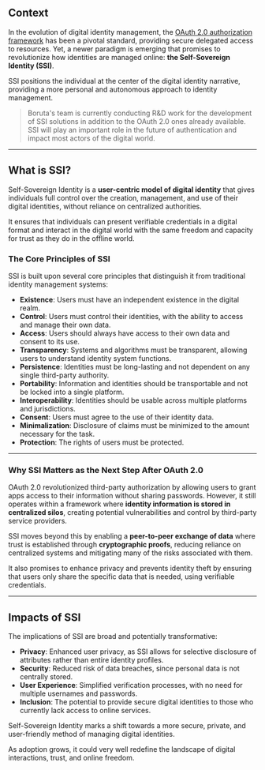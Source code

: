 

## Context

In the evolution of digital identity management, the [OAuth 2.0 authorization framework](https://datatracker.ietf.org/doc/html/rfc6749) has been a pivotal standard, providing secure delegated access to resources. Yet, a newer paradigm is emerging that promises to revolutionize how identities are managed online: **the Self-Sovereign Identity (SSI)**. 

SSI positions the individual at the center of the digital identity narrative, providing a more personal and autonomous approach to identity management.

> Boruta's team is currently conducting R&D work for the development of SSI solutions in addition to the OAuth 2.0 ones already available. SSI will play an important role in the future of authentication and impact most actors of the digital world.

---

## What is SSI?

Self-Sovereign Identity is a **user-centric model of digital identity** that gives individuals full control over the creation, management, and use of their digital identities, without reliance on centralized authorities. 

It ensures that individuals can present verifiable credentials in a digital format and interact in the digital world with the same freedom and capacity for trust as they do in the offline world.

### The Core Principles of SSI

SSI is built upon several core principles that distinguish it from traditional identity management systems:

- **Existence**: Users must have an independent existence in the digital realm.
- **Control**: Users must control their identities, with the ability to access and manage their own data.
- **Access**: Users should always have access to their own data and consent to its use.
- **Transparency**: Systems and algorithms must be transparent, allowing users to understand identity system functions.
- **Persistence**: Identities must be long-lasting and not dependent on any single third-party authority.
- **Portability**: Information and identities should be transportable and not be locked into a single platform.
- **Interoperability**: Identities should be usable across multiple platforms and jurisdictions.
- **Consent**: Users must agree to the use of their identity data.
- **Minimalization**: Disclosure of claims must be minimized to the amount necessary for the task.
- **Protection**: The rights of users must be protected.

---

### Why SSI Matters as the Next Step After OAuth 2.0

OAuth 2.0 revolutionized third-party authorization by allowing users to grant apps access to their information without sharing passwords. However, it still operates within a framework where **identity information is stored in centralized silos**, creating potential vulnerabilities and control by third-party service providers.

SSI moves beyond this by enabling a **peer-to-peer exchange of data** where trust is established through **cryptographic proofs**, reducing reliance on centralized systems and mitigating many of the risks associated with them.

It also promises to enhance privacy and prevents identity theft by ensuring that users only share the specific data that is needed, using verifiable credentials.

---

## Impacts of SSI

The implications of SSI are broad and potentially transformative:

- **Privacy**: Enhanced user privacy, as SSI allows for selective disclosure of attributes rather than entire identity profiles.
- **Security**: Reduced risk of data breaches, since personal data is not centrally stored.
- **User Experience**: Simplified verification processes, with no need for multiple usernames and passwords.
- **Inclusion**: The potential to provide secure digital identities to those who currently lack access to online services.

Self-Sovereign Identity marks a shift towards a more secure, private, and user-friendly method of managing digital identities. 

As adoption grows, it could very well redefine the landscape of digital interactions, trust, and online freedom.